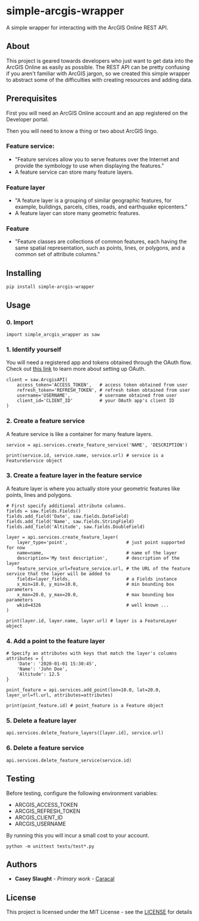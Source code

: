 # simple-arcgis-wrapper

A simple wrapper for interacting with the ArcGIS Online REST API.

## About

This project is geared towards developers who just want to get data into the ArcGIS Online as easily as possible. The REST API can be pretty confusing if you aren't familiar with ArcGIS jargon, so we created this simple wrapper to abstract some of the difficulties with creating resources and adding data.

## Prerequisites

First you will need an ArcGIS Online account and an app registered on the Developer portal.

Then you will need to know a thing or two about ArcGIS lingo.
### Feature service: 
- "Feature services allow you to serve features over the Internet and provide the symbology to use when displaying the features."
- A feature service can store many feature layers.

### Feature layer
- "A feature layer is a grouping of similar geographic features, for example, buildings, parcels, cities, roads, and earthquake epicenters."
- A feature layer can store many geometric features.

### Feature
- "Feature classes are collections of common features, each having the same spatial representation, such as points, lines, or polygons, and a common set of attribute columns."


## Installing

```
pip install simple-arcgis-wrapper
```

## Usage

### 0. Import
```
import simple_arcgis_wrapper as saw
```

### 1. Identify yourself

You will need a registered app and tokens obtained through the OAuth flow. Check out [this link](https://developers.arcgis.com/documentation/core-concepts/security-and-authentication/server-based-user-logins/) to learn more about setting up OAuth.

```
client = saw.ArcgisAPI(
    access_token='ACCESS_TOKEN',   # access token obtained from user
    refresh_token='REFRESH_TOKEN', # refresh token obtained from user
    username='USERNAME',           # username obtained from user
    client_id='CLIENT_ID'          # your OAuth app's client ID
)
```

### 2. Create a feature service

A feature service is like a container for many feature layers.

```
service = api.services.create_feature_service('NAME', 'DESCRIPTION')

print(service.id, service.name, service.url) # service is a FeatureService object
```

### 3. Create a feature layer in the feature service

A feature layer is where you actually store your geometric features like points, lines and polygons.

```
# First specify additional attribute columns.
fields = saw.fields.Fields()
fields.add_field('Date', saw.fields.DateField)
fields.add_field('Name', saw.fields.StringField)
fields.add_field('Altitude', saw.fields.DoubleField)

layer = api.services.create_feature_layer(
    layer_type='point',                      # just point supported for now
    name=name,                               # name of the layer
    description='My test description',       # description of the layer
    feature_service_url=feature_service.url, # the URL of the feature service that the layer will be added to
    fields=layer_fields,                     # a Fields instance
    x_min=10.0, y_min=10.0,                  # min bounding box parameters
    x_max=20.0, y_max=20.0,                  # max bounding box parameters
    wkid=4326                                # well known ...
)

print(layer.id, layer.name, layer.url) # layer is a FeatureLayer object

```

### 4. Add a point to the feature layer

```
# Specify an attributes with keys that match the layer's columns
attributes = {
    'Date': '2020-01-01 15:30:45',
    'Name': 'John Doe',
    'Altitude': 12.5
}

point_feature = api.services.add_point(lon=10.0, lat=20.0, layer_url=fl.url, attributes=attributes)

print(point_feature.id) # point_feature is a Feature object
```

### 5. Delete a feature layer

```
api.services.delete_feature_layers([layer.id], service.url)
```

### 6. Delete a feature service

```
api.services.delete_feature_service(service.id)
```


## Testing

Before testing, configure the following environment variables:
- ARCGIS_ACCESS_TOKEN
- ARCGIS_REFRESH_TOKEN
- ARCGIS_CLIENT_ID
- ARCGIS_USERNAME

By running this you will incur a small cost to your account.
```
python -m unittest tests/test*.py
```

## Authors

* **Casey Slaught** - *Primary work* - [Caracal](https://github.com/caracal-cloud)

## License

This project is licensed under the MIT License - see the [LICENSE](LICENSE) for details


